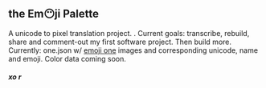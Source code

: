 ## the Em😶ji Palette
A unicode to pixel translation project. . Current goals: transcribe, rebuild, share and comment-out my first software project. Then build more. Currently: one.json w/ [emoji one](http://emojione.com/) images and corresponding unicode, name and emoji. Color data coming soon.

##### xo r
